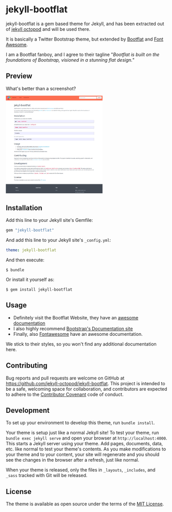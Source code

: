 # jekyll-bootflat

jekyll-bootflat is a gem based theme for Jekyll, and has been extracted out of
[jekyll octopod](https://jekyll-octopod.github.io/) and will be used there.

It is basically a Twitter Bootstrap theme, but extended by [Bootflat](http://bootflat.github.io/)
and [Font Awesome](http://fontawesome.io/).

I am a Bootflat fanboy, and I agree to their tagline
"_Bootflat is built on the foundations of Bootstrap, visioned in a stunning flat design._"

## Preview

What's better than a screenshot?

<img alt="preview" src="screenshot.png" style="width: 60%;">

## Installation

Add this line to your Jekyll site's Gemfile:

```ruby
gem "jekyll-bootflat"
```

And add this line to your Jekyll site's `_config.yml`:

```yaml
theme: jekyll-bootflat
```

And then execute:

    $ bundle

Or install it yourself as:

    $ gem install jekyll-bootflat

## Usage

* Definitely visit the Bootflat Website, they have an [awesome documentation](http://bootflat.github.io/documentation.html)
* I also highly recommend [Bootstrap's Documentation site](http://getbootstrap.com/)
* Finally, also [Fontawesome](http://fontawesome.io/) have an awesome documentation.

We stick to their styles, so you won't find any additional documentation here.

## Contributing

Bug reports and pull requests are welcome on GitHub at https://github.com/jekyll-octopod/jekyll-bootflat.
This project is intended to be a safe, welcoming space for collaboration,
and contributors are expected to adhere to the [Contributor Covenant](http://contributor-covenant.org) code of conduct.

## Development

To set up your environment to develop this theme, run `bundle install`.

Your theme is setup just like a normal Jekyll site! To test your theme, run `bundle exec jekyll serve`
and open your browser at `http://localhost:4000`. This starts a Jekyll server using your theme.
Add pages, documents, data, etc. like normal to test your theme's contents. As you make modifications
to your theme and to your content, your site will regenerate and you should see the changes in the
browser after a refresh, just like normal.

When your theme is released, only the files in `_layouts`, `_includes`, and `_sass` tracked with
Git will be released.

## License

The theme is available as open source under the terms of the [MIT License](http://opensource.org/licenses/MIT).